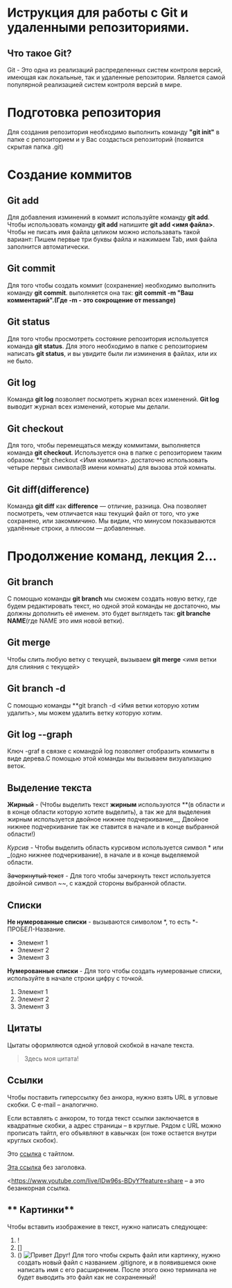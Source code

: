 # Иструкция для работы с Git и удаленными репозиториями.
## Что такое Git?
Git - Это одна из реализаций распределенных систем контроля версий, имеющая как локальные, так и удаленные репозитории. Является самой популярной реализацией систем контроля версий в мире.
# Подготовка репозитория
Для создания репозитория необходимо выполнить команду **"git init"** в папке с репозиторием и у Вас создасться репозиторий (появится скрытая папка .git)
# Создание коммитов
 ## **Git add**
 Для добавления изминений в коммит используйте команду
 **git add**. Чтобы использовать команду **git add** напишите
 **git add <имя файла>**. Чтобы не писать имя файла целиком можно использавать такой вариант: Пишем первые три буквы файла и нажимаем Tab, имя файла заполнится автоматически.
 ## **Git commit**
Для того чтобы создать коммит (сохранение) необходимо выполнить команду **git commit**. 
выполняется она так: **git commit -m "Ваш комментарий".(Где -m - это сокрощение от messange)**
## **Git status**
Для  того чтобы просмотреть состояние репозитория используется команда **git status**. Для этого необходимо в папке с репозиторием написать **git status**, и вы увидите были ли изминения в файлах, или их не было.
## **Git log**
Команда **git log** позволяет посмотреть журнал всех изменений. **Git
log** выводит журнал всех изменений, которые мы делали.
## **Git checkout**
Для того, чтобы перемещаться между коммитами, выполняется команда **git checkout**. Используется она в папке с репозиторием таким образом: **git checkout <Имя коммита>.
достаточно использовать четыре первых символа(В имени комнаты) для вызова этой комнаты.
## **Git diff(difference)**
Команда **git diff** как **difference** — отличие, разница. Она позволяет
посмотреть, чем отличается наш текущий файл от того, что уже сохранено, или закоммичино.
Мы видим, что минусом показываются удалённые строки, а плюсом — добавленные.
# **Продолжение команд, лекция 2...**
## **Git branch**
C помощью команды **git branch** мы сможем создать новую ветку, где будем редактировать текст, но одной этой команды не достаточно, мы должны дополнить её именем. это будет выглядеть так: **git branche NAME**(где NAME это имя новой ветки).
## **Git merge**
Чтобы слить любую ветку с текущей, вызываем
**git merge** <имя ветки для слияния с текущей>
## **Git branch -d**
С помощью команды **git branch -d <Имя ветки которую хотим удалить>, мы можем удалить ветку которую хотим.
## **Git log --graph**
Ключ -graf в связке с командой log позволяет отобразить коммиты в виде дерева.С помощью этой команды мы вызываем визуализацию веток.
## **Выделение текста**
**Жирный** - (Чтобы выделить текст __жирным__ используются **(в области и в конце области которую хотите выделить), а так же для выделения жирным используется двойное нижнее подчеркивание__, Двойное нижнее подчеркивание так же ставится в начале и в конце выбранной области!)

*Курсив* - Чтобы выделить область курсивом используется символ * или _(одно нижнее подчеркивание), в начале и в конце выделяемой области.

~~Зачеркнутый текст~~ - Для того чтобы зачеркнуть текст используется двойной символ ~~, с каждой стороны выбранной области.
## **Списки**
__Не нумерованные списки__ - вызываются символом *, то есть *-ПРОБЕЛ-Название.
* Элемент 1
* Элемент 2
* Элемент 3

__Нумерованные списки__ - Для того чтобы создать нумерованые списки, используйте в начале строки цифру с точкой.

1. Элемент 1
2. Элемент 2
3. Элемент 3
## **Цитаты**
Цытаты оформляются одной угловой скобкой в начале текста.
> Здесь моя цитата!
## **Ссылки**
Чтобы поставить гиперссылку без анкора, нужно взять URL в угловые скобки. С e-mail – аналогично.

Если вставлять с анкором, то тогда текст ссылки заключается в квадратные скобки, а адрес страницы – в круглые. Рядом с URL можно прописать тайтл, его объявляют в кавычках (он тоже остается внутри круглых скобок).

Это [ссылка]( https://www.youtube.com/live/IDw96s-BDyY?feature=share "Лекция 1") с тайтлом.

[Эта ссылка](https://www.youtube.com/live/IDw96s-BDyY?feature=share) без заголовка.

<https://www.youtube.com/live/IDw96s-BDyY?feature=share – а это безанкорная ссылка.
## ** Картинки**
Чтобы вставить изображение в текст, нужно написать следующее:
1. !
2. []
3. ()
![Привет Друг!](Hello.jpg)
Для того чтобы скрыть файл или картинку, нужно создать новый файл с названием .gitignore, и в появившемся окне написать имя с его расширением. После этого окно терминала не будет выводить это файл как не сохраненный!